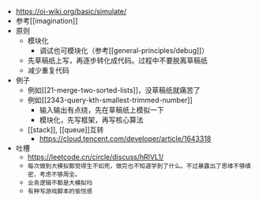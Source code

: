 - https://oi-wiki.org/basic/simulate/
- 参考[[imagination]]
- 原则
  - 模块化
    - 调试也可模块化（参考[[general-principles/debug]]）
  - 先草稿纸上写，再逐步转化成代码。过程中不要脱离草稿纸
  - 减少重复代码
- 例子
  - 例如[[21-merge-two-sorted-lists]]，没草稿纸就痛苦了
  - 例如[[2343-query-kth-smallest-trimmed-number]]
    - 输入输出有点绕，先在草稿纸上模拟一下
    - 模块化，先写框架，再写核心算法
  - [[stack]], [[queue]]互转
    - https://cloud.tencent.com/developer/article/1643318
- 吐槽
  - https://leetcode.cn/circle/discuss/hRlVL1/
  - `每次做到大模拟都觉得生不如死，做完也不知道学到了什么。不过暴露出了思维不够缜密，考虑不够周全。`
  - `业务逻辑不都是大模拟吗`
  - `有种写游戏脚本的愉悦感`